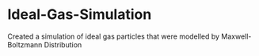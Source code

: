 # Ideal-Gas-Simulation
Created a simulation of ideal gas particles that were modelled by Maxwell-Boltzmann Distribution
